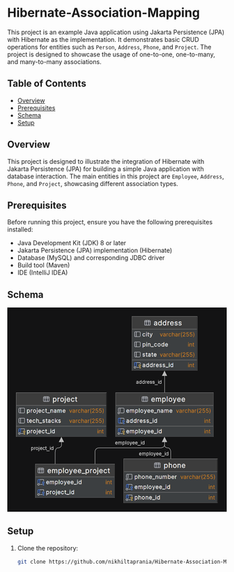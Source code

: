 # Hibernate-Association-Mapping

This project is an example Java application using Jakarta Persistence (JPA) with Hibernate as the implementation. It demonstrates basic CRUD operations for entities such as `Person`, `Address`, `Phone`, and `Project`. The project is designed to showcase the usage of one-to-one, one-to-many, and many-to-many associations.

## Table of Contents

- [Overview](#overview)
- [Prerequisites](#prerequisites)
- [Schema](#schema)
- [Setup](#setup)

## Overview

This project is designed to illustrate the integration of Hibernate with Jakarta Persistence (JPA) for building a simple Java application with database interaction. The main entities in this project are `Employee`, `Address`, `Phone`, and `Project`, showcasing different association types.

## Prerequisites

Before running this project, ensure you have the following prerequisites installed:

- Java Development Kit (JDK) 8 or later
- Jakarta Persistence (JPA) implementation (Hibernate)
- Database (MySQL) and corresponding JDBC driver
- Build tool (Maven)
- IDE (IntelliJ IDEA)

## Schema

![Schema](/EmployeeManagement/src/main/resources/Schema.png)

## Setup

1. Clone the repository:

   ```bash
   git clone https://github.com/nikhiltaprania/Hibernate-Association-Mapping.git